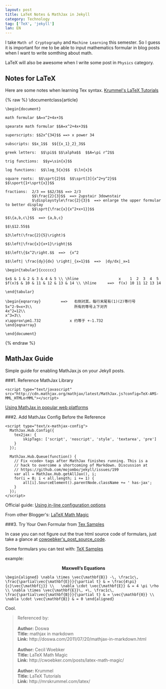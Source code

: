 ```yaml
---
layout: post
title: LaTeX Notes & MathJax in Jekyll
category: Technology
tag: ['TeX', 'jekyll']
lan: EN
---
```


I take `Math of Cryptography` and `Machine Learning` this semester. So I guess it is important for me to be able to input mathematics formular in blog posts when I want to write somthing about math. 

<!--preview-->

LaTeX will also be awesome when I write some post in `Physics` category.

## Notes for LaTeX

Here are some notes when learning Tex syntax.
[Krummel's LaTeX Tutorials](http://mrskrummel.com/latex/ "GIFTED &TALENTED MATHEMATICS")

{% raw %}
    \documentclass{article}

    \begin{document}

    math formular $A=x^2+4x+3$ 

    spearate math formular $$A=x^2+4x+3$$

    superscripts: $$2x^{34}$$ ==> x power 34

    subscripts: $$x_1$$  $${{x_1}_2}_3$$

    greek letters:  $$\pi$$ $$\alpha$$  $$A=\pi r^2$$

    trig functions:  $$y=\sin{x}$$  

    log functions:  $$\log_5{x}$$  $\ln{x}$

    square roots:  $$\sprt{2}$$  $$\sprt[3]{x^2+y^2}$$ $$\sport{1+\sprt{x}}$$

    fractions:  2/3 == $$2/3$$ ==> 2/3   
                $$\frac{2}{3}$$  ==> 2upstair 3downstair
                $\displaystyle\frac{2}{3}$  ==> enlarge the upper formular to better display
                $$\sprt{\frac{x}{x^2+x+1}}$$

    $$\{a,b,c\}$$  ==> {a,b,c}

    $$\$12.55$$

    $3\left(\frac{2}{5}\right)$

    $$\left|\frac{x}{x+1}\right|$$

    $$\left\{$x^2\right.$$  ==>  {x^2

    $$\left| \frac{dy}{dx} \right|_{x=1}$$  ==>  |dy/dx|_x=1

    \begin{tabular}{cccccc}

    $x$ & 1 & 2 & 3 & 4 & 5 \\ \hline                  x    1  2  3  4  5 
    $f(x)$ & 10 & 11 & 12 & 13 & 14 \\ \hline     ==>  f(x) 10 11 12 13 14

    \end{tabular}

    \begin{eqnarray}         ==>   右侧对其，每行末尾有(1)(2)等行号
    5x^2-9=x+3\\                   所有的等号上下对齐
    4x^2=12\\
    x^3=3\\
    x\approx\pm1.732             x 约等于 +-1.732
    \end{eqnarray}

    \end{document}
{% endraw %}


## MathJax Guide
Simple guide for enabling MathJax.js on your Jekyll posts.

###1. Reference MathJax Library

    <script type="text/javascript" src="http://cdn.mathjax.org/mathjax/latest/MathJax.js?config=TeX-AMS-MML_HTMLorMML"></script>

[Using MathJax in popular web platforms](http://docs.mathjax.org/en/latest/platforms/index.html#using-mathjax-in-a-theme-file)

###2. Add MathJax Config Before the Reference

    <script type="text/x-mathjax-config">
      MathJax.Hub.Config({
        tex2jax: {
            skipTags: ['script', 'noscript', 'style', 'textarea', 'pre']
        }
      });

      MathJax.Hub.Queue(function() {
        // Fix <code> tags after MathJax finishes running. This is a
        // hack to overcome a shortcoming of Markdown. Discussion at
        // https://github.com/mojombo/jekyll/issues/199
        var all = MathJax.Hub.getAllJax(), i;
        for(i = 0; i < all.length; i += 1) {
            all[i].SourceElement().parentNode.className += ' has-jax';
        }
      });
    </script>

Official guide: [Using in-line configuration options](http://docs.mathjax.org/en/v1.1-latest/configuration.html#config-files)

From other Blogger's: [LaTeX Math Magic][]


###3. Try Your Own Formular from [Tex Samples](http://www.mathjax.org/demos/tex-samples/)

In case you can not figure out the true html source code of formulars, just take a glance at [cowoebker's_post_source_code](https://github.com/cwoebker/.com/blob/master/_posts/2011-10-27-latex-math-magic.markdown).

Some formulars you can test with: [TeX Samples](http://www.mathjax.org/demos/tex-samples/)

example: 
<center><strong>Maxwell’s Equations</strong></center>

`\begin{aligned}
\nabla \times \vec{\mathbf{B}} -\, \frac1c\, \frac{\partial\vec{\mathbf{E}}}{\partial t} & = \frac{4\pi}{c}\vec{\mathbf{j}} \\   \nabla \cdot \vec{\mathbf{E}} & = 4 \pi \rho \\
\nabla \times \vec{\mathbf{E}}\, +\, \frac1c\, \frac{\partial\vec{\mathbf{B}}}{\partial t} & = \vec{\mathbf{0}} \\
\nabla \cdot \vec{\mathbf{B}} & = 0 \end{aligned}`

Cool.



<blockquote>
Referenced by: <br/>
<br/>
<b>Author:</b> Doswa <br/>
<b>Title:</b>  mathjax in markdown <br/>
<b>Link:</b>   http://doswa.com/2011/07/20/mathjax-in-markdown.html <br/>
<br/>
<b>Author:</b> Cecil Woebker <br/>
<b>Title:</b>  LaTeX Math Magic<br/>
<b>Link:</b>   http://cwoebker.com/posts/latex-math-magic/<br/>

<br/>
<b>Author:</b> Krummel <br/>
<b>Title:</b>  LaTeX Tutorials<br/>
<b>Link:</b>   http://mrskrummel.com/latex/<br/>
</blockquote>


[LaTeX Math Magic]: http://doswa.com/2011/07/20/mathjax-in-markdown.html

